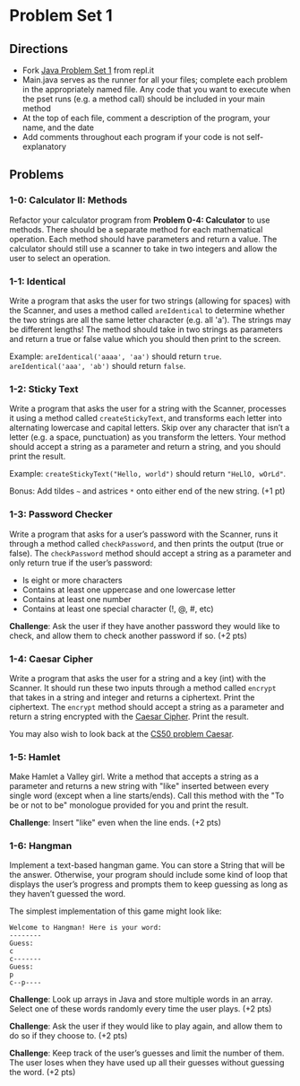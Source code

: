 # Problem Set 1

## Directions
* Fork [Java Problem Set 1](https://repl.it/@kellylougheed/Java-Problem-Set-1) from repl.it
*	Main.java serves as the runner for all your files; complete each problem in the appropriately named file. Any code that you want to execute when the pset runs (e.g. a method call) should be included in your main method
*	At the top of each file, comment a description of the program, your name, and the date
*	Add comments throughout each program if your code is not self-explanatory

## Problems

### 1-0: Calculator II: Methods

Refactor your calculator program from **Problem 0-4: Calculator** to use methods. There should be a separate method for each mathematical operation. Each method should have parameters and return a value. The calculator should still use a scanner to take in two integers and allow the user to select an operation.

### 1-1: Identical

Write a program that asks the user for two strings (allowing for spaces) with the Scanner, and uses a method called `areIdentical` to determine whether the two strings are all the same letter character (e.g. all 'a'). The strings may be different lengths! The method should take in two strings as parameters and return a true or false value which you should then print to the screen.

Example: `areIdentical('aaaa', 'aa')` should return `true`. `areIdentical('aaa', 'ab')` should return `false`.

### 1-2: Sticky Text

Write a program that asks the user for a string with the Scanner, processes it using a method called `createStickyText`, and transforms each letter into alternating lowercase and capital letters. Skip over any character that isn’t a letter (e.g. a space, punctuation) as you transform the letters.  Your method should accept a string as a parameter and return a string, and you should print the result.

Example: `createStickyText("Hello, world")` should return `"HeLlO, wOrLd"`.

Bonus: Add tildes `~` and astrices `*` onto either end of the new string. (+1 pt)

### 1-3: Password Checker

Write a program that asks for a user’s password with the Scanner, runs it through a method called `checkPassword`, and then prints the output (true or false). The `checkPassword` method should accept a string as a parameter and only return true if the user’s password:
*	Is eight or more characters
*	Contains at least one uppercase and one lowercase letter
*	Contains at least one number
*	Contains at least one special character (!, @, #, etc)

**Challenge**: Ask the user if they have another password they would like to check, and allow them to check another password if so. (+2 pts)

### 1-4: Caesar Cipher

Write a program that asks the user for a string and a key (int) with the Scanner. It should run these two inputs through a method called `encrypt` that takes in a string and integer and returns a ciphertext. Print the ciphertext. The `encrypt` method should accept a string as a parameter and return a string encrypted with the [Caesar Cipher](http://practicalcryptography.com/ciphers/caesar-cipher/). Print the result.

You may also wish to look back at the [CS50 problem Caesar](https://docs.cs50.net/2017/ap/problems/caesar/caesar.html).

### 1-5: Hamlet

Make Hamlet a Valley girl. Write a method that accepts a string as a parameter and returns a new string with "like" inserted between every single word (except when a line starts/ends). Call this method with the "To be or not to be" monologue provided for you and print the result. 

**Challenge**: Insert "like" even when the line ends. (+2 pts)

### 1-6: Hangman

Implement a text-based hangman game. You can store a String that will be the answer. Otherwise, your program should include some kind of loop that displays the user’s progress and prompts them to keep guessing as long as they haven’t guessed the word.

The simplest implementation of this game might look like:

```
Welcome to Hangman! Here is your word:
--------
Guess:
c
c-------
Guess:
p
c--p----
```

**Challenge**: Look up arrays in Java and store multiple words in an array. Select one of these words randomly every time the user plays. (+2 pts) 

**Challenge**: Ask the user if they would like to play again, and allow them to do so if they choose to. (+2 pts)

**Challenge**: Keep track of the user’s guesses and limit the number of them. The user loses when they have used up all their guesses without guessing the word. (+2 pts)
